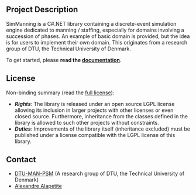 ## Project Description
SimManning is a C#.NET library containing a discrete-event simulation engine dedicated to manning / staffing, especially for domains involving a succession of phases.
An example of basic domain is provided, but the idea is for users to implement their own domain.
This originates from a research group of DTU, the Technical University of Denmark.

To get started, please **read the [documentation](docs/)**.

## License
Non-binding summary (read the [full license](license.md)):
* ***Rights***:	The library is released under an open source LGPL license allowing its inclusion in larger projects with other licenses or even closed source. Furthermore, inheritance from the classes defined in the library is allowed to such other projects without constraints.
* ***Duties***:	Improvements of the library itself (inheritance excluded) must be published under a license compatible with the LGPL license of this library.

## Contact
* [DTU-MAN-PSM](http://www.man.dtu.dk/english) (A research group of DTU, the Technical University of Denmark)
* [Alexandre Alapetite](https://alexandre.alapetite.fr/cv/)
